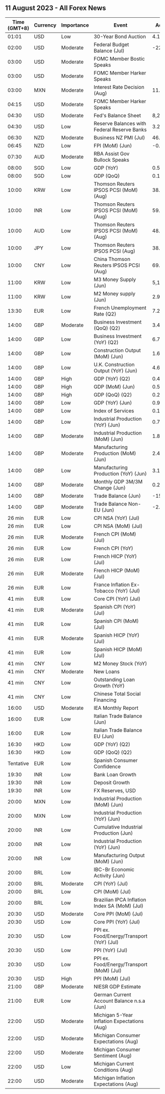 ## 11 August 2023 - All Forex News

| Time (GMT+8) | Currency | Importance | Event | Actual | Forecast | Previous |
|------|----------|------------|-------|--------|----------|----------|
| 01:01 | USD | Low | 30-Year Bond Auction | 4.189% |  | 3.910% |
| 02:00 | USD | Moderate | Federal Budget Balance (Jul) | -221.0B | -109.3B | -228.0B |
| 03:00 | USD | Moderate | FOMC Member Bostic Speaks |  |  |  |
| 03:00 | USD | Moderate | FOMC Member Harker Speaks |  |  |  |
| 03:00 | MXN | Moderate | Interest Rate Decision (Aug) | 11.25% | 11.25% | 11.25% |
| 04:15 | USD | Moderate | FOMC Member Harker Speaks |  |  |  |
| 04:30 | USD | Moderate | Fed's Balance Sheet | 8,208B |  | 8,207B |
| 04:30 | USD | Low | Reserve Balances with Federal Reserve Banks | 3.229T |  | 3.217T |
| 06:30 | NZD | Moderate | Business NZ PMI (Jul) | 46.3 | 49.4 | 47.5 |
| 06:45 | NZD | Low | FPI (MoM) (Jun) | -0.5% | 2.1% | 0.3% |
| 07:30 | AUD | Moderate | RBA Assist Gov Bullock Speaks |  |  |  |
| 08:00 | SGD | Low | GDP (YoY) | 0.5% | 0.7% | 0.4% |
| 08:00 | SGD | Low | GDP (QoQ) | 0.1% | 0.3% | -0.4% |
| 10:00 | KRW | Low | Thomson Reuters IPSOS PCSI (MoM) (Aug) | 38.83 |  | 41.70 |
| 10:00 | INR | Low | Thomson Reuters IPSOS PCSI (MoM) (Aug) | 59.95 |  | 56.82 |
| 10:00 | AUD | Low | Thomson Reuters IPSOS PCSI (MoM) (Aug) | 48.06 |  | 48.05 |
| 10:00 | JPY | Low | Thomson Reuters IPSOS PCSI (Aug) | 38.25 |  | 38.87 |
| 10:00 | CNY | Low | China Thomson Reuters IPSOS PCSI (Aug) | 69.97 |  | 77.32 |
| 11:00 | KRW | Low | M3 Money Supply (Jun) | 5,177.7B |  | 5,149.4B |
| 11:00 | KRW | Low | M2 Money supply (Jun) | 2.90% | 3.10% | 2.20% |
| 13:30 | EUR | Low | French Unemployment Rate (Q2) | 7.2% | 7.1% | 7.1% |
| 14:00 | GBP | Moderate | Business Investment (QoQ) (Q2) | 3.4% | 0.8% | 3.3% |
| 14:00 | GBP | Low | Business Investment (YoY) (Q2) | 6.7% | 8.1% | 5.8% |
| 14:00 | GBP | Low | Construction Output (MoM) (Jun) | 1.6% |  | -0.3% |
| 14:00 | GBP | Low | U.K. Construction Output (YoY) (Jun) | 4.6% | 1.9% | 0.2% |
| 14:00 | GBP | High | GDP (YoY) (Q2) | 0.4% | 0.2% | 0.2% |
| 14:00 | GBP | High | GDP (MoM) (Jun) | 0.5% | 0.2% | -0.1% |
| 14:00 | GBP | High | GDP (QoQ) (Q2) | 0.2% | 0.0% | 0.1% |
| 14:00 | GBP | Low | GDP (YoY) (Jun) | 0.9% | 0.5% | -0.4% |
| 14:00 | GBP | Low | Index of Services | 0.1% | 0.0% | 0.0% |
| 14:00 | GBP | Low | Industrial Production (YoY) (Jun) | 0.7% | -1.1% | -2.1% |
| 14:00 | GBP | Moderate | Industrial Production (MoM) (Jun) | 1.8% | 0.1% | -0.6% |
| 14:00 | GBP | Moderate | Manufacturing Production (MoM) (Jun) | 2.4% | 0.2% | -0.1% |
| 14:00 | GBP | Low | Manufacturing Production (YoY) (Jun) | 3.1% | 0.3% | -0.6% |
| 14:00 | GBP | Moderate | Monthly GDP 3M/3M Change (Jun) | 0.2% | 0.0% | 0.1% |
| 14:00 | GBP | Moderate | Trade Balance (Jun) | -15.46B | -16.40B | -18.41B |
| 14:00 | GBP | Moderate | Trade Balance Non-EU (Jun) | -2.77B | -6.39B | -6.62B |
| 26 min | EUR | Low | CPI NSA (YoY) (Jul) |  |  | 4.30% |
| 26 min | EUR | Low | CPI NSA (MoM) (Jul) |  |  | 0.20% |
| 26 min | EUR | Moderate | French CPI (MoM) (Jul) |  | 0.0% | 0.2% |
| 26 min | EUR | Low | French CPI (YoY) |  | 4.3% | 4.5% |
| 26 min | EUR | Low | French HICP (YoY) (Jul) |  | 5.0% | 5.3% |
| 26 min | EUR | Moderate | French HICP (MoM) (Jul) |  | 0.0% | 0.2% |
| 26 min | EUR | Low | France Inflation Ex-Tobacco (YoY) (Jul) |  |  | 4.40% |
| 41 min | EUR | Low | Core CPI (YoY) (Jul) |  |  | 5.9% |
| 41 min | EUR | Moderate | Spanish CPI (YoY) (Jul) |  | 2.3% | 1.9% |
| 41 min | EUR | Low | Spanish CPI (MoM) (Jul) |  | 0.1% | 0.6% |
| 41 min | EUR | Moderate | Spanish HICP (YoY) (Jul) |  | 2.1% | 1.6% |
| 41 min | EUR | Low | Spanish HICP (MoM) (Jul) |  | -0.1% | 0.6% |
| 41 min | CNY | Low | M2 Money Stock (YoY) |  | 11.0% | 11.3% |
| 41 min | CNY | Moderate | New Loans |  | 800.0B | 3,050.0B |
| 41 min | CNY | Low | Outstanding Loan Growth (YoY) |  | 11.3% | 11.3% |
| 41 min | CNY | Low | Chinese Total Social Financing |  | 1,100.0B | 4,220.0B |
| 16:00 | USD | Moderate | IEA Monthly Report |  |  |  |
| 16:00 | EUR | Low | Italian Trade Balance (Jun) |  | 6.489B | 4.711B |
| 16:00 | EUR | Low | Italian Trade Balance EU (Jun) |  |  | 0.27B |
| 16:30 | HKD | Low | GDP (YoY) (Q2) |  | 1.5% | 2.9% |
| 16:30 | HKD | Low | GDP (QoQ) (Q2) |  |  | 5.3% |
| Tentative | EUR | Low | Spanish Consumer Confidence |  | 85.7 | 92.4 |
| 19:30 | INR | Low | Bank Loan Growth |  | 18.4% | 20.2% |
| 19:30 | INR | Low | Deposit Growth |  | 13.1% | 13.2% |
| 19:30 | INR | Low | FX Reserves, USD |  | 604.13B | 603.87B |
| 20:00 | MXN | Low | Industrial Production (MoM) (Jun) |  | 0.1% | 1.0% |
| 20:00 | MXN | Low | Industrial Production (YoY) (Jun) |  | 2.8% | 3.9% |
| 20:00 | INR | Low | Cumulative Industrial Production (Jun) |  | 5.00% | 4.80% |
| 20:00 | INR | Low | Industrial Production (YoY) (Jun) |  | 5.0% | 5.2% |
| 20:00 | INR | Low | Manufacturing Output (MoM) (Jun) |  | 1.7% | 5.7% |
| 20:00 | BRL | Low | IBC-Br Economic Activity (Jun) |  | 0.60% | -2.00% |
| 20:00 | BRL | Moderate | CPI (YoY) (Jul) |  | 3.93% | 3.16% |
| 20:00 | BRL | Low | CPI (MoM) (Jul) |  | 0.07% | -0.08% |
| 20:00 | BRL | Low | Brazilian IPCA Inflation Index SA (MoM) (Jul) |  | 0.60% | -0.02% |
| 20:30 | USD | Moderate | Core PPI (MoM) (Jul) |  | 0.2% | 0.1% |
| 20:30 | USD | Low | Core PPI (YoY) (Jul) |  | 2.3% | 2.4% |
| 20:30 | USD | Low | PPI ex. Food/Energy/Transport (YoY) (Jul) |  |  | 2.6% |
| 20:30 | USD | Low | PPI (YoY) (Jul) |  | 0.7% | 0.1% |
| 20:30 | USD | Low | PPI ex. Food/Energy/Transport (MoM) (Jul) |  | 0.1% | 0.1% |
| 20:30 | USD | High | PPI (MoM) (Jul) |  | 0.2% | 0.1% |
| 21:00 | GBP | Moderate | NIESR GDP Estimate |  |  | 0.0% |
| 21:00 | EUR | Low | German Current Account Balance n.s.a (Jun) |  |  | 8.9B |
| 22:00 | USD | Moderate | Michigan 5-Year Inflation Expectations (Aug) |  | 3.0% | 3.0% |
| 22:00 | USD | Moderate | Michigan Consumer Expectations (Aug) |  | 68.1 | 68.3 |
| 22:00 | USD | Moderate | Michigan Consumer Sentiment (Aug) |  | 71.0 | 71.6 |
| 22:00 | USD | Low | Michigan Current Conditions (Aug) |  | 76.9 | 76.6 |
| 22:00 | USD | Moderate | Michigan Inflation Expectations (Aug) |  | 3.8% | 3.4% |
